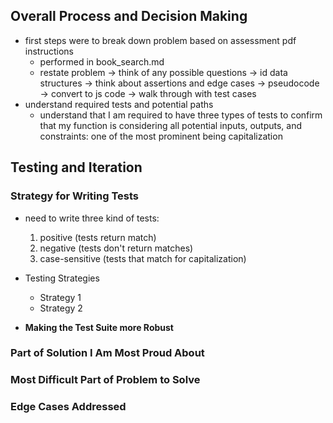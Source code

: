 ## Overall Process and Decision Making
- first steps were to break down problem based on assessment pdf instructions
    * performed in book_search.md
    * restate problem -> think of any possible questions -> id data structures -> think about assertions and edge cases -> pseudocode -> convert to js code -> walk through with test cases
- understand required tests and potential paths
    * understand that I am required to have three types of tests to confirm that my function is considering all potential inputs, outputs, and constraints: one of the most prominent being capitalization

## Testing and Iteration
### Strategy for Writing Tests
- need to write three kind of tests:
    1. positive (tests return match)
    2. negative (tests don't return matches)
    3. case-sensitive (tests that match for capitalization)

- Testing Strategies
    * Strategy 1
    * Strategy 2

- __Making the Test Suite more Robust__

### Part of Solution I Am Most Proud About

### Most Difficult Part of Problem to Solve

### Edge Cases Addressed
